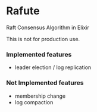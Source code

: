 # Rafute

Raft Consensus Algorithm in Elixir

This is not for production use.

### Implemented features
* leader election / log replication

### Not Implemented features
* membership change
* log compaction

